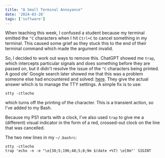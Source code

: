```yaml
---
title: "A Small Terminal Annoyance"
date: '2024-03-28'
tags: ['software']
---
```


When teaching this week, I confused a student because my terminal emitted the `^C` characters when I hit `Ctrl+C` to cancel something in my terminal. This caused some grief as they stuck this to the end of their terminal command which made the argument invalid.

So, I decided to work out ways to remove this. ChatGPT showed me `trap`, which intercepts particular signals and does something before they are passed on, but it didn't resolve the issue of the `^C` characters being printed. A good ole' Google search later showed me that this was a problem someone else had encountered and solved: [here](https://linux.m2osw.com/remove-ctrl-C-from-being-printed-in-console). They give the actual answer which is to manage the TTY settings. A simple fix is to use:

```
stty -ctlecho
```

which turns off the printing of the character. This is a transient action, so I've added to my Bash.

Because my PS1 starts with a clock, I've also used `trap` to give me a (different) visual indicator in the form of a red, crossed-out clock on the line that was cancelled.

The two new lines in my `~/.bashrc`:

```
stty -ctlecho
trap 'echo -n -e "\e[38;5;196;48;5;8;9m $(date +%T) \e[0m"' SIGINT
```